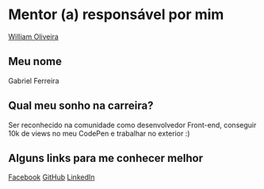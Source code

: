 # Mentor (a) responsável por mim
[William Oliveira](/mentores/perfis/william_bruno.md)

## Meu nome
Gabriel Ferreira

## Qual meu sonho na carreira?
Ser reconhecido na comunidade como desenvolvedor Front-end, conseguir 10k de views no meu CodePen e trabalhar no exterior :) 

## Alguns links para me conhecer melhor
[Facebook](https://www.facebook.com/gabrielferreira.sap)
[GitHub](https://github.com/gabrielferreira)
[LinkedIn](https://www.linkedin.com/in/gabrielferreira)
